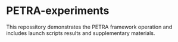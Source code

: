 # PETRA-experiments
This repossitory demonstrates the PETRA framework operation and includes launch scripts results and supplementary materials.
